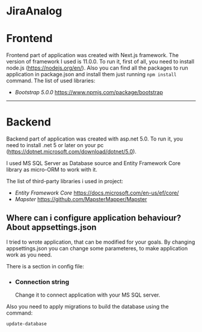 # JiraAnalog

# Frontend

Frontend part of application was created with Next.js framework. The version of framework I used is 11.0.0. To run it, first of all, you need to install node.js (<https://nodejs.org/en/>). Also you can find all the packages to run application in package.json and install them just running `npm install` command. The list of used libraries:

- _Bootstrap 5.0.0_
  https://www.npmjs.com/package/bootstrap

---

# Backend

Backend part of application was created with asp.net 5.0. To run it, you need to install .net 5 or later on your pc (https://dotnet.microsoft.com/download/dotnet/5.0).

I used MS SQL Server as Database source and Entity Framework Core library as micro-ORM to work with it.

The list of third-party libraries i used in project:

- _Entity Framework Core_ https://docs.microsoft.com/en-us/ef/core/
- _Mapster_ https://github.com/MapsterMapper/Mapster

## Where can i configure application behaviour? About appsettings.json

I tried to wrote application, that can be modified for your goals. By changing appsettings.json you can change some parameteres, to make application work as you need.

There is a section in config file:

- ### Connection string
  Change it to connect application with your MS SQL server.

Also you need to apply migrations to build the database using the command:

```bash
update-database
```
